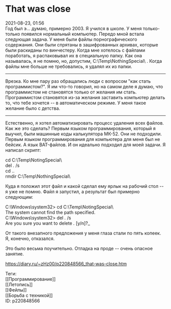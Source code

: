 That was close
===============

   
 2021-08-23, 01:56   
  Год был э... думаю, примерно 2003. Я учился в школе. У меня только-только появился нормальный компьютер. Передо мной встала следующая задача. У меня были файлы порнографического содержания. Они были спрятаны в зашифрованных архивах, которые были раскиданы по винчестеру. Когда мне хотелось с файлами поработать, я распаковывал их в специальную папку. Как она называлась, я не помню, но, допустим, C:\Temp\NothingSpecial\ . Когда файлы мне больше не требовались, я удалял их из папки.   
   
 ***   
   
 Врезка. Ко мне пару раз обращались люди с вопросом "как стать программистом?". Я им что-то говорил, но на самом деле я думаю, что программистом не становятся только от желания им стать. Программистом становятся из-за желания заставить компьютер делать то, что тебе хочется -- в автоматическом режиме. У меня такое желание было с детства.   
   
 ***   
   
 Естественно, я хотел автоматизировать процесс удаления всех файлов. Как же это сделать? Первым языком программирования, который я выучил, были машинные коды калькулятора МК-52. Они не подходили. Первым языком программирования для компьютера для меня был не бейсик. А язык BAT-файлов. И он идеально подходил для моей задачи. Я написал скрипт:   
   
 cd C:\Temp\NotingSpecial\   
 del *.* /s   
 cd ..   
 rmdir C:\Temp\NothingSpecial\   
   
 Куда я положил этот файл и какой сделал ему ярлык на рабочий стол -- я уже не помню. Файл я запустил, а результат был примерно следующим:   
   
 C:\Windows\system32\> cd C:\Temp\NotingSpecial\   
 The system cannot find the path specified.   
 C:\Windows\system32\> del *.* /s   
 Are you sure you want to delete *.* [y/n]?\_   
   
 От такого внезапного предложения у меня глаза стали по пять копеек. Я, конечно, отказался.   
   
 Это было весьма поучительно. Отладка на проде -- очень опасное занятие.   
    
 <https://diary.ru/~zHz00/p220848566_that-was-close.htm>   
   
 Теги:   
 [[Программирование]]   
 [[Летопись]]   
 [[Фейлы]]   
 [[Борьба с техникой]]   
 ID: p220848566